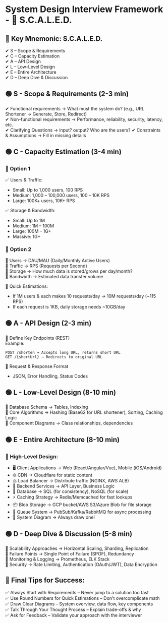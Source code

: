 # System Design Interview Framework - 🚀 S.C.A.L.E.D.
## 🔑 Key Mnemonic: S.C.A.L.E.D.
✔ S – Scope & Requirements  
✔ C – Capacity Estimation  
✔ A – API Design  
✔ L – Low-Level Design  
✔ E – Entire Architecture  
✔ D – Deep Dive & Discussion  

## 🟢 S - Scope & Requirements (2-3 min)
✔ Functional requirements → What must the system do? (e.g., URL Shortener → Generate, Store, Redirect)  
✔ Non-functional requirements → Performance, reliability, security, latency, etc.  
✔ Clarifying Questions → input? output? Who are the users?
✔ Constraints & Assumptions → Fill in missing details  

## 🟢 C - Capacity Estimation (3-4 min)

### 🔹 Option 1
✅ Users & Traffic:
- Small: Up to 1,000 users, 100 RPS
- Medium: 1,000 – 100,000 users, 100 – 10K RPS
- Large: 100K+ users, 10K+ RPS

✅ Storage & Bandwidth:
- Small: Up to 1M 
- Medium: 1M – 100M 
- Large: 100M – 1G+ 
- Massive: 1G+ 

### 🔹 Option 2
📌 Users → DAU/MAU (Daily/Monthly Active Users)  
📌 Traffic → RPS (Requests per Second)  
📌 Storage → How much data is stored/grows per day/month?  
📌 Bandwidth → Estimated data transfer volume  

🔢 Quick Estimations:
- If 1M users & each makes 10 requests/day → 10M requests/day (~115 RPS)
- If each request is 1KB, daily storage needs ~10GB/day

## 🟢 A - API Design (2-3 min)
📌 Define Key Endpoints (REST)  
Example:
```http
POST /shorten → Accepts long URL, returns short URL
GET /{shortUrl} → Redirects to original URL
```

📌 Request & Response Format  
- JSON, Error Handling, Status Codes

## 🟢 L - Low-Level Design (8-10 min)
📌 Database Schema → Tables, Indexing  
📌 Core Algorithms → Hashing (Base62 for URL shortener), Sorting, Caching Logic  
📌 Component Diagrams → Class relationships, dependencies  

## 🟢 E - Entire Architecture (8-10 min)
### 📌 High-Level Design:
* 🖥️ Client Applications → Web (React/Angular/Vue), Mobile (iOS/Android)
* 🌐 CDN → Cloudflare for static content
* ⚖️ Load Balancer → Distribute traffic (NGINX, AWS ALB)
* 🔧 Backend Services → API Layer, Business Logic
* 💾 Database → SQL (for consistency), NoSQL (for scale)
* ⚡ Caching Strategy → Redis/Memcached for fast lookups
* 📦 Blob Storage → GCP bucket/AWS S3/Azure Blob for file storage
* 📨 Queue System → PubSub/Kafka/RabbitMQ for async processing
* 📌 System Diagram → Always draw one!

## 🟢 D - Deep Dive & Discussion (5-8 min)
📌 Scalability Approaches → Horizontal Scaling, Sharding, Replication  
📌 Failure Points → Single Point of Failure (SPOF), Redundancy  
📌 Monitoring & Logging → Prometheus, ELK Stack  
📌 Security → Rate Limiting, Authentication (OAuth/JWT), Data Encryption  

## 🎯 Final Tips for Success:
✅ Always Start with Requirements – Never jump to a solution too fast  
✅ Use Round Numbers for Quick Estimations – Don't overcomplicate math  
✅ Draw Clear Diagrams – System overview, data flow, key components  
✅ Talk Through Your Thought Process – Explain trade-offs & why  
✅ Ask for Feedback – Validate your approach with the interviewer  

